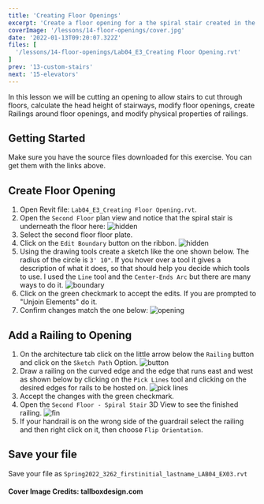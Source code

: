 ```yaml
---
title: 'Creating Floor Openings'
excerpt: 'Create a floor opening for a the spiral stair created in the previous lesson and add a protective railing around it.'
coverImage: '/lessons/14-floor-openings/cover.jpg'
date: '2022-01-13T09:20:07.322Z'
files: [
  '/lessons/14-floor-openings/Lab04_E3_Creating Floor Opening.rvt'
]
prev: '13-custom-stairs'
next: '15-elevators'
---
```


In this lesson we will be cutting an opening to allow stairs to cut through floors, calculate the head height of stairways, modify floor openings, create Railings around floor openings, and modify physical properties of railings.

## Getting Started

Make sure you have the source files downloaded for this exercise. You can get them with the links above.

## Create Floor Opening

1. Open Revit file: ``Lab04_E3_Creating Floor Opening.rvt``.
2. Open the ``Second Floor`` plan view and notice that the spiral stair is underneath the floor here:
![hidden](/lessons/14-floor-openings/hidden-stair.png)
3. Select the second floor floor plate.
4. Click on the ``Edit Boundary`` button on the ribbon.
![hidden](/lessons/14-floor-openings/edit-boundary.png)
5. Using the drawing tools create a sketch like the one shown below. The radius of the circle is ``3' 10"``. If you hover over a tool it gives a description of what it does, so that should help you decide which tools to use. I used the ``Line`` tool and the ``Center-Ends Arc`` but there are many ways to do it.
![boundary](/lessons/14-floor-openings/boundary.png)
6. Click on the green checkmark to accept the edits. If you are prompted to "Unjoin Elements" do it.
7. Confirm changes match the one below:
![opening](/lessons/14-floor-openings/progress.png)

## Add a Railing to Opening

1. On the architecture tab click on the little arrow below the ``Railing`` button and click on the ``Sketch Path`` Option.
![button](/lessons/14-floor-openings/railing-button.png)
2. Draw a railing on the curved edge and the edge that runs east and west as shown below by clicking on the ``Pick Lines`` tool and clicking on the desired edges for rails to be hosted on.
![pick lines](/lessons/14-floor-openings/pick-lines.png)
3. Accept the changes with the green checkmark.
4. Open the ``Second Floor - Spiral Stair`` 3D View to see the finished railing.
![fin](/lessons/14-floor-openings/finished-railing.png)
5. If your handrail is on the wrong side of the guardrail select the railing and then right click on it, then choose ``Flip Orientation``.

## Save your file

Save your file as ``Spring2022_3262_firstinitial_lastname_LAB04_EX03.rvt``

#### Cover Image Credits: tallboxdesign.com